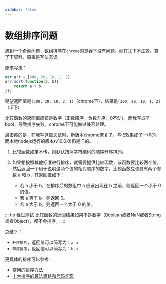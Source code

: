 ```yaml
---
sidebar: false
---
```

# 数组排序问题

遇到一个奇葩问题，数组排序在`chrome`浏览器下没有问题，而在`IE`下不生效。查了下资料，原来是写法有误。

原来写法：

``` js
var arr = [300, 20, 10, 1, 2];
arr.sort(function(a, b){
	return a > b;
});
```
期望返回值是`[300, 20, 10, 2, 1]`（chrome下），结果是`[300, 20, 10, 1, 2]`（IE下）

比较函数的返回值应该是数字（正数降序，负数升序，0不动），而我写成了bool，导致排序失败。chrome下可能做过兼容处理。

最蛋疼的是，在我写这篇文章时，新版本chrome恢复了，与IE效果成了一样的，而本地nodejs运行的版本(v10.0.0)仍是旧的。


1. 比较函数如果不传，则默认按照字符编码的顺序升序排列。
2. 如果想按照其他标准进行排序，就需要提供比较函数，该函数要比较两个值，然后返回一个用于说明这两个值的相对顺序的数字。比较函数应该具有两个参数 a 和 b，其返回值如下：

	- 若 a 小于 b，在排序后的数组中 a 应该出现在 b 之前，则返回一个小于 0 的值。
	- 若 a 等于 b，则返回 0。
	- 若 a 大于 b，则返回一个大于 0 的值。


::: tip 经过测试
比较函数的返回结果如果不是数字（Boolean或者NaN或者String或者Object），都不会排序。
:::

总结下：

- `升序排列`，返回值可以简写为：`a-b`
- `降序排序`，返回值可以简写为：`b-a`

更具体的排序可以参考：
- [常用的排序方法](https://www.cnblogs.com/bear-blogs/p/10808399.html)
- [十大排序的算法思路和代码实现](https://mp.weixin.qq.com/s/Rl_fcWzcSQ7NkPnozIrt0A)
